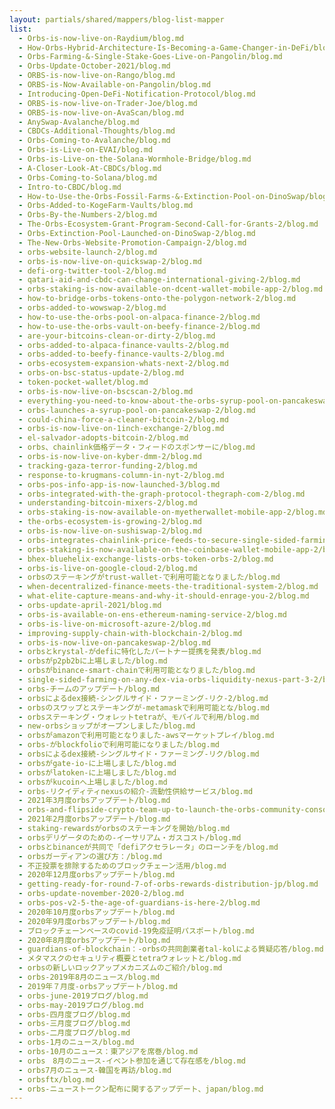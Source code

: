 ```yaml
---
layout: partials/shared/mappers/blog-list-mapper
list:
  - Orbs-is-now-live-on-Raydium/blog.md
  - How-Orbs-Hybrid-Architecture-Is-Becoming-a-Game-Changer-in-DeFi/blog.md
  - Orbs-Farming-&-Single-Stake-Goes-Live-on-Pangolin/blog.md
  - Orbs-Update-October-2021/blog.md
  - ORBS-is-now-live-on-Rango/blog.md
  - ORBS-is-Now-Available-on-Pangolin/blog.md
  - Introducing-Open-DeFi-Notification-Protocol/blog.md
  - ORBS-is-now-live-on-Trader-Joe/blog.md
  - ORBS-is-now-live-on-AvaScan/blog.md
  - AnySwap-Avalanche/blog.md
  - CBDCs-Additional-Thoughts/blog.md
  - Orbs-Coming-to-Avalanche/blog.md
  - Orbs-is-Live-on-EVAI/blog.md
  - Orbs-is-Live-on-the-Solana-Wormhole-Bridge/blog.md
  - A-Closer-Look-At-CBDCs/blog.md
  - Orbs-Coming-to-Solana/blog.md
  - Intro-to-CBDC/blog.md
  - How-to-Use-the-Orbs-Fossil-Farms-&-Extinction-Pool-on-DinoSwap/blog.md
  - Orbs-Added-to-KogeFarm-Vaults/blog.md
  - Orbs-By-the-Numbers-2/blog.md
  - The-Orbs-Ecosystem-Grant-Program-Second-Call-for-Grants-2/blog.md
  - Orbs-Extinction-Pool-Launched-on-DinoSwap-2/blog.md
  - The-New-Orbs-Website-Promotion-Campaign-2/blog.md
  - orbs-website-launch-2/blog.md
  - orbs-is-now-live-on-quickswap-2/blog.md
  - defi-org-twitter-tool-2/blog.md
  - qatari-aid-and-cbdc-can-change-international-giving-2/blog.md
  - orbs-staking-is-now-available-on-dcent-wallet-mobile-app-2/blog.md
  - how-to-bridge-orbs-tokens-onto-the-polygon-network-2/blog.md
  - orbs-added-to-wowswap-2/blog.md
  - how-to-use-the-orbs-pool-on-alpaca-finance-2/blog.md
  - how-to-use-the-orbs-vault-on-beefy-finance-2/blog.md
  - are-your-bitcoins-clean-or-dirty-2/blog.md
  - orbs-added-to-alpaca-finance-vaults-2/blog.md
  - orbs-added-to-beefy-finance-vaults-2/blog.md
  - orbs-ecosystem-expansion-whats-next-2/blog.md
  - orbs-on-bsc-status-update-2/blog.md
  - token-pocket-wallet/blog.md
  - orbs-is-now-live-on-bscscan-2/blog.md
  - everything-you-need-to-know-about-the-orbs-syrup-pool-on-pancakeswap-2/blog.md
  - orbs-launches-a-syrup-pool-on-pancakeswap-2/blog.md
  - could-china-force-a-cleaner-bitcoin-2/blog.md
  - orbs-is-now-live-on-1inch-exchange-2/blog.md
  - el-salvador-adopts-bitcoin-2/blog.md
  - orbs、chainlink価格データ・フィードのスポンサーに/blog.md
  - orbs-is-now-live-on-kyber-dmm-2/blog.md
  - tracking-gaza-terror-funding-2/blog.md
  - response-to-krugmans-column-in-nyt-2/blog.md
  - orbs-pos-info-app-is-now-launched-3/blog.md
  - orbs-integrated-with-the-graph-protocol-thegraph-com-2/blog.md
  - understanding-bitcoin-mixers-2/blog.md
  - orbs-staking-is-now-available-on-myetherwallet-mobile-app-2/blog.md
  - the-orbs-ecosystem-is-growing-2/blog.md
  - orbs-is-now-live-on-sushiswap-2/blog.md
  - orbs-integrates-chainlink-price-feeds-to-secure-single-sided-farming-against-flash-loan-attacks-2/blog.md
  - orbs-staking-is-now-available-on-the-coinbase-wallet-mobile-app-2/blog.md
  - bhex-bluehelix-exchange-lists-orbs-token-orbs-2/blog.md
  - orbs-is-live-on-google-cloud-2/blog.md
  - orbsのステーキングがtrust-wallet-で利用可能となりました/blog.md
  - when-decentralized-finance-meets-the-traditional-system-2/blog.md
  - what-elite-capture-means-and-why-it-should-enrage-you-2/blog.md
  - orbs-update-april-2021/blog.md
  - orbs-is-available-on-ens-ethereum-naming-service-2/blog.md
  - orbs-is-live-on-microsoft-azure-2/blog.md
  - improving-supply-chain-with-blockchain-2/blog.md
  - orbs-is-now-live-on-pancakeswap-2/blog.md
  - orbsとkrystal-がdefiに特化したパートナー提携を発表/blog.md
  - orbsがp2pb2bに上場しました/blog.md
  - orbsがbinance-smart-chainで利用可能となりました/blog.md
  - single-sided-farming-on-any-dex-via-orbs-liquidity-nexus-part-3-2/blog.md
  - orbs-チームのアップデート/blog.md
  - orbsによるdex接続-シングルサイド・ファーミング-リク-2/blog.md
  - orbsのスワップとステーキングが-metamaskで利用可能とな/blog.md
  - orbsステーキング・ウォレットtetraが、モバイルで利用/blog.md
  - new-orbsショップがオープンしました/blog.md
  - orbsがamazonで利用可能となりました-awsマーケットプレイ/blog.md
  - orbs-がblockfolioで利用可能になりました/blog.md
  - orbsによるdex接続-シングルサイド・ファーミング-リク/blog.md
  - orbsがgate-io-に上場しました/blog.md
  - orbsがlatoken-に上場しました/blog.md
  - orbsがkucoinへ上場しました/blog.md
  - orbs-リクイディティnexusの紹介-流動性供給サービス/blog.md
  - 2021年3月度orbsアップデート/blog.md
  - orbs-and-flipside-crypto-team-up-to-launch-the-orbs-community-console-2/blog.md
  - 2021年2月度orbsアップデート/blog.md
  - staking-rewardsがorbsのステーキングを開始/blog.md
  - orbsデリゲータのための-イーサリアム・ガスコスト/blog.md
  - orbsとbinanceが共同で「defiアクセラレータ」のローンチを/blog.md
  - orbsガーディアンの選び方：/blog.md
  - 不正投票を排除するためのブロックチェーン活用/blog.md
  - 2020年12月度orbsアップデート/blog.md
  - getting-ready-for-round-7-of-orbs-rewards-distribution-jp/blog.md
  - orbs-update-november-2020-2/blog.md
  - orbs-pos-v2-5-the-age-of-guardians-is-here-2/blog.md
  - 2020年10月度orbsアップデート/blog.md
  - 2020年9月度orbsアップデート/blog.md
  - ブロックチェーンベースのcovid-19免疫証明パスポート/blog.md
  - 2020年8月度orbsアップデート/blog.md
  - guardians-of-blockchain：-orbsの共同創業者tal-kolによる質疑応答/blog.md
  - メタマスクのセキュリティ概要とtetraウォレットと/blog.md
  - orbsの新しいロックアップメカニズムのご紹介/blog.md
  - orbs-2019年8月のニュース/blog.md
  - 2019年７月度-orbsアップデート/blog.md
  - orbs-june-2019ブログ/blog.md
  - orbs-may-2019ブログ/blog.md
  - orbs-四月度ブログ/blog.md
  - orbs-三月度ブログ/blog.md
  - orbs-二月度ブログ/blog.md
  - orbs-1月のニュース/blog.md
  - orbs-10月のニュース：東アジアを席巻/blog.md
  - orbs　8月のニュース-イベント参加を通じて存在感を/blog.md
  - orbs7月のニュース-韓国を再訪/blog.md
  - orbsftx/blog.md
  - orbs-ニューストークン配布に関するアップデート、japan/blog.md
---
```


